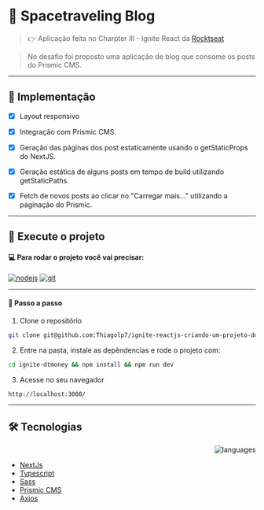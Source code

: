  # 🚀 Spacetraveling Blog
> 👉 Aplicação feita no Charpter III - Ignite React da <a href="https://github.com/Rocketseat" target="_blank">Rocktseat</a>

> No desafio foi proposto uma aplicação de blog que consome os posts do Prismic CMS.



---
## 📌 Implementação

- [x] Layout responsivo
- [x] Integração com Prismic CMS.
- [x] Geração das páginas dos post estaticamente usando o getStaticProps do NextJS.
- [x] Geração estática de alguns posts em tempo de build utilizando getStaticPaths.
- [x] Fetch de novos posts ao clicar no "Carregar mais..." utilizando a páginação do Prismic.


---
## :rocket: Execute o projeto

#### 💻 Para rodar o projeto você vai precisar:
<a href="https://nodejs.org/en/" target="_blank"><img src="https://img.shields.io/badge/Node-v16.13.2-brightgreen" alt="nodejs"></a>
<a href="https://git-scm.com/" target="_blank"><img src="https://img.shields.io/badge/Git-2.35.1%20-red" alt="git"></a> 

---
#### :compass: Passo a passo

1. Clone o repositório 
```bash
git clone git@github.com:Thiagolp7/ignite-reactjs-criando-um-projeto-do-zero.git
```

2. Entre na pasta, instale as depêndencias e rode o projeto com:
```bash
cd ignite-dtmoney && npm install && npm run dev
```

3. Acesse no seu navegador 
```bash
http://localhost:3000/
```


--- 
## :hammer_and_wrench: Tecnologias

<div align="right"> 
  
  ![languages](https://img.shields.io/github/languages/count/thiagolp7/ignite-dtmoney) 

</div>

- <a href="https://nextjs.org/"> NextJs </a>
- <a href="https://www.typescriptlang.org/"> Typescript </a>
- <a href="https://sass-lang.com/"> Sass </a>
- <a href="https://prismic.io/"> Prismic CMS </a>
- <a href="https://axios-http.com/"> Axios </a>










